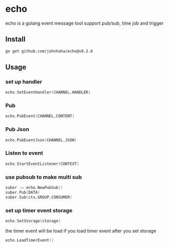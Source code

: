 # echo

echo is a golang event message tool
support pub/sub, time job and trigger

## Install

```bash
go get github.com/johnhaha/echo@v0.2.6
```

## Usage

### set up handler

```go
echo.SetEventHandler(CHANNEL,HANDLER)
```

### Pub

```go
echo.PubEvent(CHANNEL,CONTENT)
```

### Pub Json

```go
echo.PubEventJson(CHANNEL,JSON)
```

### Listen to event

```go
echo.StartEventListener(CONTEXT)
```

### use pubsub to make multi sub

```go
suber := echo.NewPubSub()
suber.Pub(DATA)
suber.Sub(ctx,GROUP,CONSUMER)
```

### set up timer event storage

```go
echo.SetStorage(storage)
```

the timer event will be load if you load timer event after you set storage

```go
echo.LoadTimerEvent()
```
